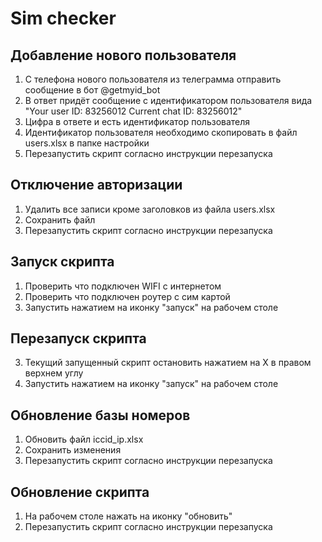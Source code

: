 # Sim checker

## Добавление нового пользователя

1. С телефона нового пользователя из телеграмма отправить сообщение в бот @getmyid_bot
2. В ответ придёт сообщение с идентификатором пользователя вида "Your user ID: 83256012 Current chat ID: 83256012"
3. Цифра в ответе и есть идентификатор пользователя
4. Идентификатор пользователя необходимо скопировать в файл users.xlsx в папке настройки 
5. Перезапустить скрипт согласно инструкции перезапуска

## Отключение авторизации
1. Удалить все записи кроме заголовков из файла users.xlsx
2. Сохранить файл 
3. Перезапустить скрипт согласно инструкции перезапуска


## Запуск скрипта
1. Проверить что подключен WIFI с интернетом
2. Проверить что подключен роутер с сим картой
3. Запустить нажатием на иконку "запуск" на рабочем столе

## Перезапуск скрипта
3. Текущий запущенный скрипт остановить нажатием на X в правом верхнем углу
4. Запустить нажатием на иконку "запуск" на рабочем столе

## Обновление базы номеров
1. Обновить файл iccid_ip.xlsx
2. Сохранить изменения
3. Перезапустить скрипт согласно инструкции перезапуска


## Обновление скрипта
1. На рабочем столе нажать на иконку "обновить"
2. Перезапустить скрипт согласно инструкции перезапуска
